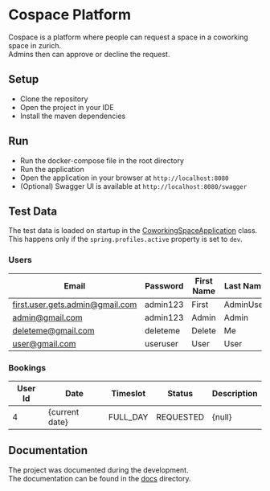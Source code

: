 # Cospace Platform

Cospace is a platform where people can request a space in a coworking space in zurich. \
Admins then can approve or decline the request.

## Setup

- Clone the repository
- Open the project in your IDE
- Install the maven dependencies

## Run

- Run the docker-compose file in the root directory
- Run the application
- Open the application in your browser at `http://localhost:8080`
- (Optional) Swagger UI is available at `http://localhost:8080/swagger`

## Test Data

The test data is loaded on startup in
the [CoworkingSpaceApplication](./src/main/java/ch/zli/cospace/LbCospaceApplication.java) class. \
This happens only if the `spring.profiles.active` property is set to `dev`.

### Users

| Email                           | Password | First Name | Last Name | Role   |
|---------------------------------|----------|------------|-----------|--------|
| first.user.gets.admin@gmail.com | admin123 | First      | AdminUser | ADMIN  |
| admin@gmail.com                 | admin123 | Admin      | Admin     | MEMBER |
| deleteme@gmail.com              | deleteme | Delete     | Me        | MEMBER |
| user@gmail.com                  | useruser | User       | User      | MEMBER |

### Bookings

| User Id | Date           | Timeslot | Status    | Description |
|---------|----------------|----------|-----------|-------------|
| 4       | {current date} | FULL_DAY | REQUESTED | {null}      |

## Documentation

The project was documented during the development. \
The documentation can be found in the [docs](./docs/documentation.md) directory.